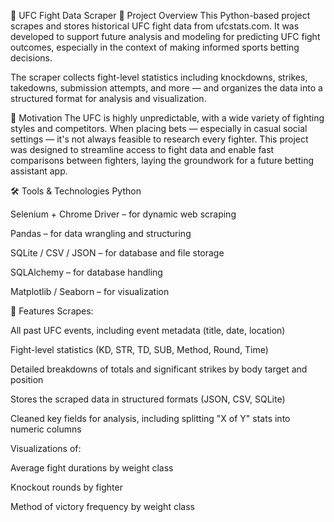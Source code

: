 🥋 UFC Fight Data Scraper
📌 Project Overview
This Python-based project scrapes and stores historical UFC fight data from ufcstats.com. It was developed to support future analysis and modeling for predicting UFC fight outcomes, especially in the context of making informed sports betting decisions.

The scraper collects fight-level statistics including knockdowns, strikes, takedowns, submission attempts, and more — and organizes the data into a structured format for analysis and visualization.

🎯 Motivation
The UFC is highly unpredictable, with a wide variety of fighting styles and competitors. When placing bets — especially in casual social settings — it's not always feasible to research every fighter. This project was designed to streamline access to fight data and enable fast comparisons between fighters, laying the groundwork for a future betting assistant app.

🛠️ Tools & Technologies
Python

Selenium + Chrome Driver – for dynamic web scraping

Pandas – for data wrangling and structuring

SQLite / CSV / JSON – for database and file storage

SQLAlchemy – for database handling

Matplotlib / Seaborn – for visualization

🧩 Features
Scrapes:

All past UFC events, including event metadata (title, date, location)

Fight-level statistics (KD, STR, TD, SUB, Method, Round, Time)

Detailed breakdowns of totals and significant strikes by body target and position

Stores the scraped data in structured formats (JSON, CSV, SQLite)

Cleaned key fields for analysis, including splitting "X of Y" stats into numeric columns

Visualizations of:

Average fight durations by weight class

Knockout rounds by fighter

Method of victory frequency by weight class


